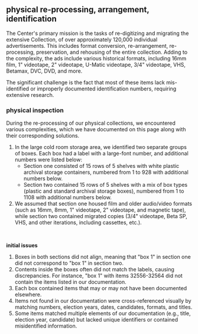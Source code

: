## physical re-processing, arrangement, identification 

The Center's primary mission is the tasks of re-digitizing and migrating the extensive Collection, of over approximately 120,000 individual advertisements. This includes format conversion, re-arrangement, re-processing, preservation, and rehousing of the entire collection. Adding to the complexity, the ads include various historical formats, including 16mm film, 1" videotape, 2" videotape, U-Matic videotape, 3/4" videotape, VHS, Betamax, DVC, DVD, and more. 

The significant challenge is the fact that most of these items lack mis-identified or improperly documented identification numbers, requiring extensive research. 

### physical inspection

During the re-processing of our physical collections, we encountered various complexities, which we have documented on this page along with their corresponding solutions. 


1. In the large cold room storage area, we identified two separate groups of boxes. Each box had a label with a large-font number, and additional numbers were listed below:
    * Section one consisted of 15 rows of 5 shelves with white plastic archival storage containers, numbered from 1 to 928 with additional numbers below.
    * Section two contained 15 rows of 5 shelves with a mix of box types (plastic and standard archival storage boxes), numbered from 1 to 1108 with additional numbers below.
2. We assumed that section one housed film and older audio/video formats (such as 16mm, 8mm, 1" videotape, 2" videotape, and magnetic tape), while section two contained migrated copies (3/4" videotape, Beta SP, VHS, and other iterations, including cassettes, etc.).

</br>



**initial issues**
1. Boxes in both sections did not align, meaning that "box 1" in section one did not correspond to "box 1" in section two.
2. Contents inside the boxes often did not match the labels, causing discrepancies. For instance, "box 1" with items 32556-32564 did not contain the items listed in our documentation.
3. Each box contained items that may or may not have been documented elsewhere.
4. Items not found in our documentation were cross-referenced visually by matching numbers, election years, dates, candidates, formats, and titles.
5. Some items matched multiple elements of our documentation (e.g., title, election year, candidate) but lacked unique identifiers or contained misidentified information.
